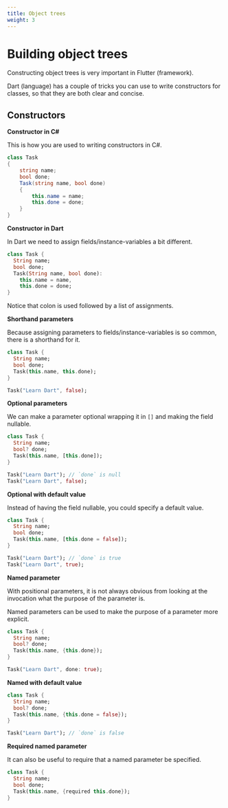 ```yaml
---
title: Object trees
weight: 3
---
```


# Building object trees

Constructing object trees is very important in Flutter (framework).

Dart (language) has a couple of tricks you can use to write constructors for
classes, so that they are both clear and concise.

## Constructors

**Constructor in C#**

This is how you are used to writing constructors in C#.

```csharp
class Task
{
    string name;
    bool done;
    Task(string name, bool done)
    {
        this.name = name;
        this.done = done;
    }
}
```

**Constructor in Dart**

In Dart we need to assign fields/instance-variables a bit different.

```dart
class Task {
  String name;
  bool done;
  Task(String name, bool done):
    this.name = name,
    this.done = done;
}
```

Notice that colon is used followed by a list of assignments.

**Shorthand parameters**

Because assigning parameters to fields/instance-variables is so common, there is
a shorthand for it.

```dart
class Task {
  String name;
  bool done;
  Task(this.name, this.done);
}

Task("Learn Dart", false);
```

**Optional parameters**

We can make a parameter optional wrapping it in `[]` and making the field nullable.

```dart
class Task {
  String name;
  bool? done;
  Task(this.name, [this.done]);
}

Task("Learn Dart"); // `done` is null
Task("Learn Dart", false);
```

**Optional with default value**

Instead of having the field nullable, you could specify a default value.

```dart
class Task {
  String name;
  bool done;
  Task(this.name, [this.done = false]);
}

Task("Learn Dart"); // `done` is true
Task("Learn Dart", true);
```

**Named parameter**

With positional parameters, it is not always obvious from looking at the
invocation what the purpose of the parameter is.

Named parameters can be used to make the purpose of a parameter more explicit.

```dart
class Task {
  String name;
  bool? done;
  Task(this.name, {this.done});
}

Task("Learn Dart", done: true);
```

**Named with default value**

```dart
class Task {
  String name;
  bool? done;
  Task(this.name, {this.done = false});
}

Task("Learn Dart"); // `done` is false
```

**Required named parameter**

It can also be useful to require that a named parameter be specified.

```dart
class Task {
  String name;
  bool done;
  Task(this.name, {required this.done});
}
```

